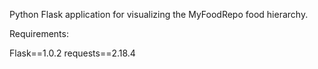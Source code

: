 Python Flask application for visualizing the MyFoodRepo food hierarchy.

Requirements:

Flask==1.0.2
requests==2.18.4
